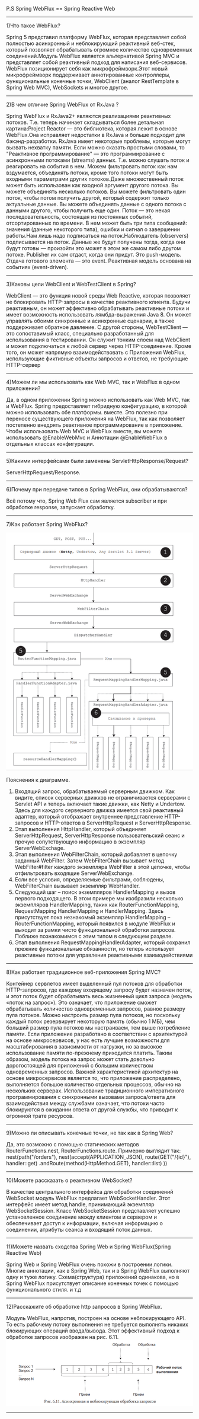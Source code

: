 P.S Spring WebFlux == Spring Reactive Web

--------------------------------------------------------------------------------------------------------------------
1)Что такое WebFlux?

Spring 5 представил платформу WebFlux, которая представляет собой полностью асинхронный и неблокирующий реактивный веб-стек, который позволяет обрабатывать огромное количество одновременных соединений.Модуль WebFlux является альтернативой Spring MVC и представляет собой реактивный подход для написания веб-сервисов.
WebFlux позиционирует себя как микрофреймворк.Этот новый микрофреймворк поддерживает аннотированные контроллеры, функциональные конечные точки, WebClient (аналог RestTemplate в Spring Web MVC), WebSockets и многое другое.

--------------------------------------------------------------------------------------------------------------------
2)В чем отличие Spring WebFlux от RxJava ?

Spring WebFlux и RxJava2+ являются реализациями реактивных потоков.
Т.е. теперь начинает складываться более детальная картина:Project Reactor — это библиотека, которая лежит в основе WebFlux.Она исправляет недостатки в RxJava и больше подходит для бэкэнд-разработки. RxJava имеет некоторые проблемы, которые могут вызвать нехватку памяти.
Если можно сказать простыми словами, то "Реактивное программирование" — это программирование с асинхронными потоками (streams) данных.
Т.е. можно слушать поток и реагировать на события в нем. Можем фильтровать поток как нам вздумается, объединять потоки, кроме того потоки могут быть входными параметрами других потоков.Даже множественный поток может быть использован как входной аргумент другого потока. Вы можете объединять несколько потоков. Вы можете фильтровать один поток, чтобы потом получить другой, который содержит только актуальные данные. Вы можете объединять данные с одного потока с данными другого, чтобы получить еще один.
Поток — это некая последовательность, состоящая из постоянных событий, отсортированных по времени. В нем может быть три типа сообщений: значения (данные некоторого типа), ошибки и сигнал о завершении работы.Нам лишь надо подписаться на поток.Наблюдатель (observers) подписывается на поток.
Данные же будут получены тогда, когда они будут готовы — произойти это может в этом же самом либо другом потоке. Publisher их сам отдаст, когда они придут. Это push-модель. Отдача готового элемента — это event. Реактивная модель основана на событиях (event-driven).

--------------------------------------------------------------------------------------------------------------------
3)Каковы цели WebClient и WebTestClient в Spring?

WebClient — это функция новой среды Web Reactive, которая позволяет не блокировать HTTP-запросы в качестве реактивного клиента. Будучи реактивным, он может эффективно обрабатывать
реактивные потоки и имеет возможность использовать лямбда-выражения Java 8. Он может управлять обоими
синхронные и асинхронные сценарии, а также поддерживает обратное давление.
С другой стороны, WebTestClient — это сопоставимый класс, специально разработанный
для использования в тестировании. Он служит тонким слоем над WebClient и может подключаться к
любой сервер через HTTP-соединение. Кроме того, он может напрямую взаимодействовать с
Приложения WebFlux, использующие фиктивные объекты запросов и ответов, не требующие HTTP-сервер

--------------------------------------------------------------------------------------------------------------------
4)Можем ли мы использовать как Web MVC, так и WebFlux в одном приложении?

Да, в одном приложении Spring можно использовать как Web MVC, так и WebFlux.
Spring предоставляет гибридную конфигурацию, в которой можно использовать обе платформы.
вместе. Это полезно при переносе существующего приложения на WebFlux, так как
позволяет постепенно внедрять реактивное программирование в приложение.
Чтобы использовать Web MVC и WebFlux вместе, вы можете использовать @EnableWebMvc и
Аннотации @EnableWebFlux в отдельных классах конфигурации.

--------------------------------------------------------------------------------------------------------------------
5)Какими интерфейсами были заменены ServletHttpResponse/Request?

ServerHttpRequest/Response.

--------------------------------------------------------------------------------------------------------------------
6)Почему при передаче типов в Spring WebFlux, они обрабатываются?

Всё потому что, Spring Web Flux сам является subscriber и при обработке response, запускает обработку.

--------------------------------------------------------------------------------------------------------------------
7)Как работает Spring WebFlux?

![img.png](../image/img_2.png)


Пояснения к диаграмме.
1. Входящий запрос, обрабатываемый серверным движком. Как видите, список серверных движков не ограничивается серверами с Servlet API и теперь
   включает такие движки, как Netty и Undertow. Здесь для каждого серверного движка имеется свой реактивный адаптер, который отображает внутреннее представление HTTP-запросов и  HTTP-ответов в  ServerHttpRequest
   и ServerHttpResponse.
2. Этап выполнения HttpHandler, который объединяет ServerHttpRequest,
   ServerHttpResponse пользовательский сеанс и прочую сопутствующую информацию в экземпляр ServerWebExchage.
3. Этап выполнения WebFilterChain, который добавляет в цепочку заданный
   WebFilter. Затем WebFilterChain вызывает метод WebFilter#filter каждого экземпляра WebFilter в этой цепочке, чтобы отфильтровать входящие
   ServerWebExchange.
4. Если все условия, определяемые фильтрами, соблюдены, WebFilterChain
   вызывает экземпляр WebHandler.
5. Следующий шаг  – поиск экземпляров HandlerMapping и  вызов первого подходящего. В  этом примере мы изобразили несколько экземпляров HandlerMapping, таких как RouterFunctionMapping, RequestMapping
   HandlerMapping и  HandlerMapping. Здесь присутствует пока незнакомый
   экземпляр HandlerMapping  – RouterFunctionMapping, который появился
   в модуле WebFlux и выходит за рамки чисто функциональной обработки запросов. Поближе познакомимся с этим типом в следующем разделе.
6. Этап выполнения RequestMappingHandlerAdapter, который сохранил прежние функциональные обязанности, но теперь использует реактивные потоки для управления реактивными взаимодействиями
--------------------------------------------------------------------------------------------------------------------

8)Как работает традиционное веб-приложения Spring MVC?

Контейнер сервлетов имеет выделенный пул потоков для обработки HTTP-запросов, где каждому входящему запросу будет назначен поток, и этот поток будет обрабатывать весь жизненный цикл запроса (модель «поток на запрос»). Это означает, что приложение сможет обрабатывать количество одновременных запросов, равное размеру пула потоков. Можно настроить размер пула потоков, но поскольку каждый поток резервирует некоторую память (обычно 1 МБ), чем больший размер пула потоков мы настраиваем, тем выше потребление памяти.
Если приложение разработано в соответствии с архитектурой на основе микросервисов, у нас есть лучшие возможности для масштабирования в зависимости от нагрузки, но за высокое использование памяти по-прежнему приходится платить. Таким образом, модель потока на запрос может стать довольно дорогостоящей для приложений с большим количеством одновременных запросов.
Важной характеристикой архитектур на основе микросервисов является то, что приложение распределено, выполняется большое количество отдельных процессов, обычно на нескольких серверах. Использование традиционного императивного программирования с синхронными вызовами запроса/ответа для взаимодействия между службами означает, что потоки часто блокируются в ожидании ответа от другой службы, что приводит к огромной трате ресурсов.

--------------------------------------------------------------------------------------------------------------------

9)Можно ли описывать конечные точки, не так как в Spring Web?

Да, это возможно с помощью статических методов RouterFunctions.nest, RouterFunctions.route.
Примерно выглядит так:
nest(path("/orders"),
    nest(accept(APPLICATION_JSON), 
    route(GET("/{id}"), handler::get) 
    .andRoute(method(HttpMethod.GET), handler::list)
))

--------------------------------------------------------------------------------------------------------------------

10)Можете рассказать о реактивном WebSocket?

В качестве центрального интерфейса для обработки соединений WebSocket модуль WebFlux предлагает WebSocketHandler. Этот интерфейс имеет метод handle,
принимающий экземпляр WebSocketSession. Класс WebSocketSession представляет успешно установленное соединение между клиентом и сервером и обеспечивает доступ к  информации, включая информацию о  соединении, атрибуты
сеанса и входящий поток данных.

--------------------------------------------------------------------------------------------------------------------

11)Можете назвать сходства Spring Web и Spring WebFlux(Spring Reactive Web)

Spring Web и Spring WebFlux очень похожи в построении логики.
Многие аннотации, как в Spring Web, так и в Spring WebFlux выполняют одну и туже логику.
Схема(структура) приложений одинакова, но в Spring WebFlux присутствует описание конечных точек с помощью функционального стиля.
и т.д

--------------------------------------------------------------------------------------------------------------------

12)Расскажите об обработке http запросов в Spring WebFlux.

Модуль WebFlux, напротив, построен на основе неблокирующего API. То есть рабочему потоку выполнения не требуется выполнять никаких блокирующих операций ввода/вывода. Этот эффективный подход к обработке запросов изображен
на рис. 6.11.
![img.png](../image/img.png)

--------------------------------------------------------------------------------------------------------------------